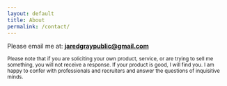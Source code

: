 ```yaml
---
layout: default
title: About
permalink: /contact/
---
```

<style>
input[type=text], select, textarea {
  width: 100%;
  padding: 12px;
  border: 1px solid #ccc; 
  border-radius: 4px; 
  box-sizing: border-box; 
  margin-top: 6px; 
  margin-bottom: 16px; 
  resize: vertical
}
input[type=email], select, textarea {
  width: 100%;
  padding: 12px; 
  border: 1px solid #ccc; 
  border-radius: 4px; 
  box-sizing: border-box;
  margin-top: 6px;
  margin-bottom: 16px; 
  resize: vertical 
}
input[type=submit] {
  background-color: #04AA6D;
  color: white;
  padding: 12px 20px;
  border: none;
  border-radius: 4px;
  cursor: pointer;
}
input[type=submit]:hover {
  background-color: #45a049;
}
.container {
  border-radius: 5px;
  background-color: #f2f2f2;
  padding: 20px;
}
</style>
Please email me at: **jaredgraypublic@gmail.com**
<p><small>
Please note that if you are soliciting your own product, service, or are trying to sell me something, you will not receive a response. If your product is good, I will find you. I am happy to confer with professionals and recruiters and answer the questions of inquisitive minds.
</small></p>
